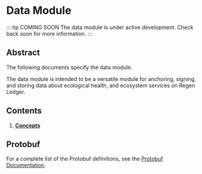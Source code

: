 # Data Module

::: tip COMING SOON
The data module is under active development. Check back soon for more information.
:::

## Abstract

The following documents specify the data module.

The data module is intended to be a versatile module for anchoring, signing, and storing data about ecological health, and ecosystem services on Regen Ledger.

## Contents

1. **[Concepts](01_concepts.md)**

<!-- 2. **[State](02_state.md)**
3. **[Msg Service](03_messages.md)**
4. **[Events](04_events.md)**
5. **[Client](05_client.md)** -->

## Protobuf

For a complete list of the Protobuf definitions, see the [Protobuf Documentation](./protobuf.html).
